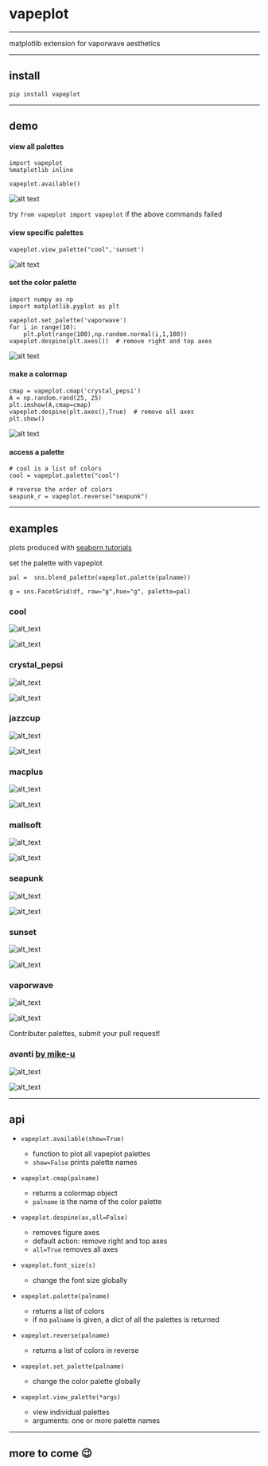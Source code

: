 # vapeplot

---

matplotlib extension for vaporwave aesthetics 

---

## install

```
pip install vapeplot
```

---

## demo

#### view all palettes

```
import vapeplot
%matplotlib inline

vapeplot.available()
```

![alt text](https://raw.githubusercontent.com/dantaki/vapeplot/master/examples/vapeplot.png "vapeplot palettes")

try `from vapeplot import vapeplot` if the above commands failed 

#### view specific palettes

```
vapeplot.view_palette("cool",'sunset')
```

![alt text](https://raw.githubusercontent.com/dantaki/vapeplot/master/examples/view_palette.png "cool sunset")

#### set the color palette

```
import numpy as np
import matplotlib.pyplot as plt

vapeplot.set_palette('vaporwave')
for i in range(10):
    plt.plot(range(100),np.random.normal(i,1,100))
vapeplot.despine(plt.axes())  # remove right and top axes
```

![alt text](https://raw.githubusercontent.com/dantaki/vapeplot/master/examples/vaporwave.png "vaporwave palette")

#### make a colormap

```
cmap = vapeplot.cmap('crystal_pepsi')
A = np.random.rand(25, 25)
plt.imshow(A,cmap=cmap)
vapeplot.despine(plt.axes(),True)  # remove all axes
plt.show()
```

![alt text](https://raw.githubusercontent.com/dantaki/vapeplot/master/examples/vapeplot_colormaps.png "crystal_pepsi colormap")


#### access a palette

```
# cool is a list of colors
cool = vapeplot.palette("cool")

# reverse the order of colors
seapunk_r = vapeplot.reverse("seapunk")

```

---

## examples

plots produced with [seaborn tutorials](https://seaborn.pydata.org/examples/index.html)

set the palette with vapeplot

```
pal =  sns.blend_palette(vapeplot.palette(palname))

g = sns.FacetGrid(df, row="g",hue="g", palette=pal)
```

### cool 

![alt_text](https://raw.githubusercontent.com/dantaki/vapeplot/master/examples/cool_seaborn_facetgrid.png "cool facetgrid")

![alt_text](https://raw.githubusercontent.com/dantaki/vapeplot/master/examples/cool_seaborn_kdeplot.png "cool kdeplot")


### crystal_pepsi

![alt_text](https://raw.githubusercontent.com/dantaki/vapeplot/master/examples/crystal_pepsi_seaborn_facetgrid.png "crystal_pepsi facetgrid")

![alt_text](https://raw.githubusercontent.com/dantaki/vapeplot/master/examples/crystal_pepsi_seaborn_kdeplot.png "crystal_pepsi kdeplot")

### jazzcup 

![alt_text](https://raw.githubusercontent.com/dantaki/vapeplot/master/examples/jazzcup_seaborn_facetgrid.png "jazzcup facetgrid")

![alt_text](https://raw.githubusercontent.com/dantaki/vapeplot/master/examples/jazzcup_seaborn_kdeplot.png "jazzcup kdeplot")

### macplus 

![alt_text](https://raw.githubusercontent.com/dantaki/vapeplot/master/examples/macplus_seaborn_facetgrid.png "macplus facetgrid")

![alt_text](https://raw.githubusercontent.com/dantaki/vapeplot/master/examples/macplus_seaborn_kdeplot.png "macplus kdeplot")

### mallsoft 

![alt_text](https://raw.githubusercontent.com/dantaki/vapeplot/master/examples/mallsoft_seaborn_facetgrid.png "mallsoft facetgrid")

![alt_text](https://raw.githubusercontent.com/dantaki/vapeplot/master/examples/mallsoft_seaborn_kdeplot.png "mallsoft kdeplot")

### seapunk 

![alt_text](https://raw.githubusercontent.com/dantaki/vapeplot/master/examples/seapunk_seaborn_facetgrid.png "seapunk facetgrid")

![alt_text](https://raw.githubusercontent.com/dantaki/vapeplot/master/examples/seapunk_seaborn_kdeplot.png "seapunk kdeplot")

### sunset

![alt_text](https://raw.githubusercontent.com/dantaki/vapeplot/master/examples/sunset_seaborn_facetgrid.png "sunset facetgrid")

![alt_text](https://raw.githubusercontent.com/dantaki/vapeplot/master/examples/sunset_seaborn_kdeplot.png "sunset kdeplot")

### vaporwave 

![alt_text](https://raw.githubusercontent.com/dantaki/vapeplot/master/examples/vaporwave_seaborn_facetgrid.png "vaporwave facetgrid")

![alt_text](https://raw.githubusercontent.com/dantaki/vapeplot/master/examples/vaporwave_seaborn_kdeplot.png "vaporwave kdeplot")

Contributer palettes, submit your pull request!

### avanti [by mike-u](https://github.com/mike-u)

![alt_text](https://raw.githubusercontent.com/dantaki/vapeplot/master/examples/avanti_seaborn_facetgrid.png "avanti facetgrid")

![alt_text](https://raw.githubusercontent.com/dantaki/vapeplot/master/examples/avanti_seaborn_kdeplot.png "avanti kdeplot")


---

## api

* `vapeplot.available(show=True)`
  * function to plot all vapeplot palettes
  * `show=False` prints palette names


* `vapeplot.cmap(palname)`
  * returns a colormap object
  * `palname` is the name of the color palette


* `vapeplot.despine(ax,all=False)` 
  * removes figure axes
  * default action: remove right and top axes
  * `all=True` removes all axes


* `vapeplot.font_size(s)`
  * change the font size globally


* `vapeplot.palette(palname)`
  * returns a list of colors
  * if no `palname` is given, a dict of all the palettes is returned


* `vapeplot.reverse(palname)`
  * returns a list of colors in reverse



* `vapeplot.set_palette(palname)`
  * change the color palette globally



* `vapeplot.view_palette(*args)`
  * view individual palettes
  * arguments: one or more palette names

---


## more to come :wink:
